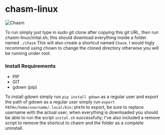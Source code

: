 # chasm-linux

![Chasm](https://1.bp.blogspot.com/-7FgPZxq5ZNI/V81bh90o30I/AAAAAAAAE-w/B8xDIpY-4P885wxxZH1LnZKuanC8kIjHgCPcB/s1600/Chasm.jpg)

To run simply just type in sudo git clone after copying this git URL, then run chasm-linux/inital.sh; this should download everything inside a folder named `./chasm`
This will also create a shortcut named `Chasm`. I would higly recommend using chown to change the cloned directory otherwise you will be running under root.

### Install Requirements

* PIP
* GIT
* gdown (pip)

To install gdown simply run `pip install gdown` as a regular user and export the path of gdown as a regular user simply run `export PATH=/home/username/.local/bin:$PATH` to export, be sure to replace username with the actual user; when everything is downloaded you should be able to run the script `inital.sh` successfully; I've also included a remove script to remove the shortcut to chasm and the folder as a complete uninstall.
